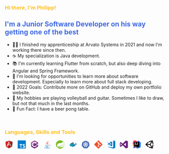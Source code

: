 ### <span style="color:#FFC125;">Hi there, I'm Philipp!</span>

## <span style="color:#4169E1;">I'm a Junior Software Developer on his way getting one of the best</span>
- 🧑‍💼 I finished my apprenticeship at Arvato Systems in 2021 and now I'm working there since then.
- ☕ My specialization is Java development. 
- 📚 I'm currently learning Flutter from scratch, but also deep diving into Angular and Spring Framework.
- 🥇 I'm looking for opportunities to learn more about software development. Especially to learn more about full stack developing.
- 🥅 2022 Goals: Contribute more on GitHub and deploy my own portfolio website.
- 🏐 My hobbies are playing volleyball and guitar. Sometimes I like to draw, but not that much in the last months.
- 🥤 Fun Fact: I have a beer pong table.

<br />

### <span style="color:#FFC125;">Languages, Skills and Tools</span>
<span>
<img alignment="left" alt="Angular" width="26px" style="float:left; padding-right:1em" src="https://raw.githubusercontent.com/philippcabron/Icons/3985d1bc616e4160d41136295e9a0c09e7080b30/angularjs.svg"/>
</span>
<span>
<img alignment="left" alt="TypeScript" width="26px" style="float:left; padding-right:1em" src="https://raw.githubusercontent.com/philippcabron/Icons/c302f9de61bd6b30615e353378a23f1adc280d9a/typescript.svg"/>
</span>
<span>
<img alignment="left" alt="CSharp" width="26px" style="float:left; padding-right:1em" src="https://raw.githubusercontent.com/philippcabron/Icons/c302f9de61bd6b30615e353378a23f1adc280d9a/csharp.svg"/>
</span>
<span>
<img alignment="left" alt="Java" width="26px" style="float:left; padding-right:1em" src="https://raw.githubusercontent.com/philippcabron/Icons/3985d1bc616e4160d41136295e9a0c09e7080b30/java.svg"/>
</span>
<span>
<img alignment="left" alt="Spring" width="26px" style="float:left; padding-right:1em" src="https://raw.githubusercontent.com/philippcabron/Icons/3985d1bc616e4160d41136295e9a0c09e7080b30/spring.svg"/>
</span>
<span>
<img alignment="left" alt="Docker" width="26px" style="float:left; padding-right:1em" src="https://raw.githubusercontent.com/philippcabron/Icons/c302f9de61bd6b30615e353378a23f1adc280d9a/docker.svg"/>
</span>
<span>
<img alignment="left" alt="Kubernetes" width="26px" style="float:left; padding-right:1em" src="https://raw.githubusercontent.com/philippcabron/Icons/c302f9de61bd6b30615e353378a23f1adc280d9a/kubernetes-plain.svg"/>
</span>
<span>
<img alignment="left" alt="Git" width="26px" style="float:left; padding-right:1em" src="https://raw.githubusercontent.com/philippcabron/Icons/c302f9de61bd6b30615e353378a23f1adc280d9a/git.svg"/>
</span>
<span>
<img alignment="left" alt="Visual Studio Code" width="26px" style="float:left; padding-right:1em" src="https://raw.githubusercontent.com/philippcabron/Icons/master/visual-studio-code.png" />
</span>
<span>
<img alignment="left" alt="Visual Studio" width="26px" style="float:left; padding-right:1em" src="https://raw.githubusercontent.com/philippcabron/Icons/c302f9de61bd6b30615e353378a23f1adc280d9a/visualstudio.svg"/>
</span>
<span>
<img alignment="left" alt="IntelliJ IDEA" width="26px" style="float:left; padding-right:1em" src="https://raw.githubusercontent.com/philippcabron/Icons/master/IntelliJ_IDEA_Icon.svg.png"/>
</span>
<span>
<img alignment="left" alt="Unity" width="26px" style="float:left; padding-right:1em" src="https://raw.githubusercontent.com/philippcabron/Icons/c302f9de61bd6b30615e353378a23f1adc280d9a/unity.svg"/>
</span>


[google]: https://google.com

